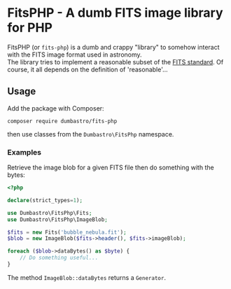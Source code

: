 # FitsPHP - A dumb FITS image library for PHP

FitsPHP (or `fits-php`) is a dumb and crappy "library" to somehow interact with the FITS image format used in astronomy.  
The library tries to implement a reasonable subset of the [FITS standard](https://fits.gsfc.nasa.gov/fits_standard.html). Of course, it all depends on the definition of 'reasonable'...

## Usage

Add the package with Composer:

```
composer require dumbastro/fits-php
```

then use classes from the `Dumbastro\FitsPhp` namespace.

### Examples

Retrieve the image blob for a given FITS file then do something with the bytes:

```php
<?php

declare(strict_types=1);

use Dumbastro\FitsPhp\Fits;
use Dumbastro\FitsPhp\ImageBlob;

$fits = new Fits('bubble_nebula.fit');
$blob = new ImageBlob($fits->header(), $fits->imageBlob);

foreach ($blob->dataBytes() as $byte) {
    // Do something useful...
}
```

The method `ImageBlob::dataBytes` returns a `Generator`.



